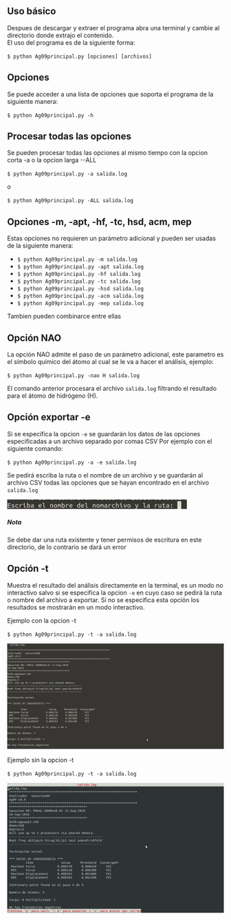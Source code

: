 ## Uso básico

Despues de descargar y extraer el programa abra una terminal y cambie al directorio donde extrajo el contenido.  
El uso del programa es de la siguiente forma:

` $ python Ag09principal.py [opciones] [archivos] `  

## Opciones  

Se puede acceder a una lista de opciones que soporta el programa de la siguiente manera:  

` $ python Ag09principal.py -h `  

## Procesar todas las opciones

Se pueden procesar todas las opciones al mismo tiempo con la opcion corta -a o la opcion larga --ALL

` $ python Ag09principal.py -a salida.log `  

o  

` $ python Ag09principal.py -ALL salida.log `  


## Opciones -m, -apt, -hf, -tc, hsd, acm, mep

Estas opciones no requieren un parámetro adicional y pueden ser usadas de la siguiente manera:

* ` $ python Ag09principal.py -m salida.log `
* ` $ python Ag09principal.py -apt salida.log `
* ` $ python Ag09principal.py -hf salida.log `
* ` $ python Ag09principal.py -tc salida.log `
* ` $ python Ag09principal.py -hsd salida.log `
* ` $ python Ag09principal.py -acm salida.log `
* ` $ python Ag09principal.py -mep salida.log `

Tambien pueden combinarce entre ellas

## Opción NAO

La opción NAO admite el paso de un parámetro adicional, este parametro es el símbolo químico del átomo al cual se le va a hacer
el análisis, ejemplo:  

` $ python Ag09principal.py -nao H salida.log `  

El comando anterior procesara el archivo ` salida.log ` filtrando el resultado para el átomo de hidrógeno (H).

## Opción exportar -e

Si se especifica la opcion ` -e ` se guardarán los datos de las opciones especificadas a un archivo separado por comas CSV
Por ejemplo con el siguiente comando:  

` $ python Ag09principal.py -a -e salida.log `  

Se pedirá escriba la ruta o el nombre de un archivo y se guardarán al archivo CSV todas las opciones que se hayan encontrado en el archivo  `salida.log`

  ![Imagen 5](Img/i5.jpg)  

##### Nota  

Se debe dar una ruta existente y tener permisos de escritura en este directorio, de lo contrario se dará un error  


## Opción -t

Muestra el resultado del análisis directamente en la terminal, es un modo no interactivo salvo si se especifica la opcion `-e`
en cuyo caso se pedirá la ruta o nombre del archivo a exportar.
Si no se especifica esta opción los resultados se mostrarán en un modo interactivo.

Ejemplo con la opcion -t

` $ python Ag09principal.py -t -a salida.log `  

  ![Imagen6](Img/i6.jpg)  

Ejemplo sin la opcion -t  

` $ python Ag09principal.py -t -a salida.log `  

  ![Imagen7](Img/i7.jpg)








